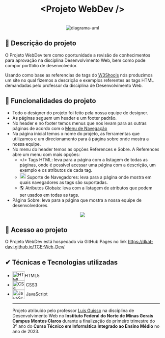 <h1 align="center">&lt;Projeto WebDev /&gt;</h1>

<br>
<div align="center">
    <img max-height="400em" src="assets/capa-projeto-cep.png" alt="diagrama-uml">
</div>


<h2>&#X1F4DD Descrição do projeto</h2>

<p>O Projeto WebDev tem como oportunidade a revisão de conhecimentos para aprovação na disciplina
Desenvolvimento Web, bem como pode compor portfólio de desenvolvedor.<p>
  
<p>Usando como base as referencias de tags do <a href="https://www.w3schools.com/tags/default.asp" target="_blank">W3Shools</a> nós produzimos um site no qual fizemos a descrição e exemplos referentes as tags HTML demandadas pelo professor da disciplina de Desenvolvimento Web.<p>

<h2>&#X1F528 Funcionalidades do projeto</h2>

<ul>
    <li>Todo o designer do projeto foi feito pela nossa equipe de designer.</li>
    <li>As páginas seguem um header e um footer padrão.</li>
    <li>No header e no footer temos menus que nos levam para as outras páginas de acordo com o <a href="#">Menu de Navegação</a></li>
    <li>Na página inicial temos o nome do projeto, as ferramentas que utilizamos e um direcionamento para á página sobre onde mostra a nossa equipe.</li>
    <li>No menu do header temos as opções References e Sobre. A References abre um menu com mais opções:
      <ul>
        <li> &lt;/&gt; Tags HTML: leva para a página com a listagem de todas as páginas, onde é possível acessar uma página com a descrição, um exemplo e os atributos de cada tag.</li>
        <li> <img height="20px" src="https://cdn.jsdelivr.net/gh/devicons/devicon/icons/chrome/chrome-plain.svg" />  Suporte de Navegadores: leva para a página onde mostra em quais navegadores as tags são suportadas.</li>
        <li> 🌎 Atributos Globais: leva com a listagem de atributos que podem ser usados em todas as tags.</li>
      </ul>
      <li>Página Sobre: leva para a página que mostra a nossa equipe de desenvolvedores.</li>
</ul>

<div align="center">
    <img src="assets/gif-tela-projeto.gif">
</div>

<h2>&#X1F4C1 Acesso ao projeto</h2>

<p>O Projeto WebDev está hospedado via GitHub Pages no link <a href="https://dkat-davi.github.io/TCE-Web-Dev/" target="_blank">https://dkat-davi.github.io/TCE-Web-Dev/</a><p>


<h2>&#X2714 Técnicas e Tecnologias utilizadas</h2>
<ul>
    <li>
        <img align="center" alt="HTML" height="30" width="40" src="https://cdn.jsdelivr.net/gh/devicons/devicon/icons/html5/html5-original.svg"/>HTML5
    </li>
    <li>    
        <img align="center" alt="CSS" height="30" width="40" src="https://cdn.jsdelivr.net/gh/devicons/devicon/icons/css3/css3-original.svg"/>
        CSS3  
    </li>
    <li>    
        <img align="center" alt="JavaScript" height="30" width="40" src="https://cdn.jsdelivr.net/gh/devicons/devicon/icons/javascript/javascript-original.svg"/>
        JavaScript
    </li>
  
<hr>

<div style="display: inline_block">
          
<p>Projeto atribuido pelo professor <a href="https://github.com/guisso" target="_blank">Luis Guisso</a> na disciplina de Desenvolvimento Web no <strong>Instituto Federal do Norte de Minas Gerais Campus Montes Claros</strong> durante a finalização do primeiro trimestre do 3º ano do <strong>Curso Técnico em Informática Integrado ao Ensino Médio</strong> no ano de 2023.</p>

